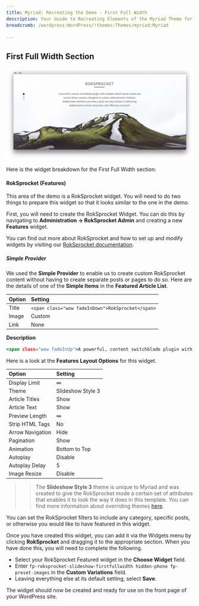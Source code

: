 ```yaml
---
title: Myriad: Recreating the Demo - First Full Width
description: Your Guide to Recreating Elements of the Myriad Theme for WordPress
breadcrumb: /wordpress:WordPress/!themes:Themes/myriad:Myriad

---
```


First Full Width Section
-----

![First Full Width](assets/demo_4.jpeg)

Here is the widget breakdown for the First Full Width section:

#### RokSprocket (Features)

This area of the demo is a RokSprocket widget. You will need to do two things to prepare this widget so that it looks similar to the one in the demo.

First, you will need to create the RokSprocket Widget. You can do this by navigating to **Administration -> RokSprocket Admin** and creating a new **Features** widget.

You can find out more about RokSprocket and how to set up and modify widgets by visiting our [RokSprocket documentation](../../plugins/roksprocket).

##### Simple Provider

We used the **Simple Provider** to enable us to create custom RokSprocket content without having to create separate posts or pages to do so. Here are the details of one of the **Simple Items** in the **Featured Article List**.

| Option |                      Setting                      |
| :----- | :------------------------------------------------ |
| Title  | `<span class="wow fadeInDown">RokSprocket</span>` |
| Image  | Custom                                            |
| Link   | None                                              |

**Description**

~~~ .html
<span class="wow fadeInUp">A powerful, content switchblade plugin with multiple default layout modes and various theme variants, alongside its custom administrative interface. RokSprocket therefore, provides a quick and easy solution in delivering sophisticated content structures, with efficiency and style.</span>
~~~

Here is a look at the **Features Layout Options** for this widget.

|      Option      |      Setting      |
| :--------------- | :---------------- |
| Display Limit    | ∞                 |
| Theme            | Slideshow Style 3 |
| Article Titles   | Show              |
| Article Text     | Show              |
| Preview Length   | ∞                 |
| Strip HTML Tags  | No                |
| Arrow Navigation | Hide              |
| Pagination       | Show              |
| Animation        | Bottom to Top     |
| Autoplay         | Disable           |
| Autoplay Delay   | 5                 |
| Image Resize     | Disable           |

>> The **Slideshow Style 3** theme is unique to Myriad and was created to give the RokSprocket mode a certain set of attributes that enables it to look the way it does in this template. You can find more information about overriding themes [here](../../plugins/roksprocket/layout_modes.md#custom-layout-theme-overrides).

You can set the RokSprocket filters to include any category, specific posts, or otherwise you would like to have featured in this widget.

Once you have created this widget, you can add it via the Widgets menu by clicking **RokSprocket** and dragging it to the appropriate section. When you have done this, you will need to complete the following.

* Select your RokSprocket Featured widget in the **Choose Widget** field.
* Enter `fp-roksprocket-slideshow-firstfullwidth hidden-phone fp-preset-images` in the **Custom Variations** field.
* Leaving everything else at its default setting, select **Save**.

The widget should now be created and ready for use on the front page of your WordPress site.

